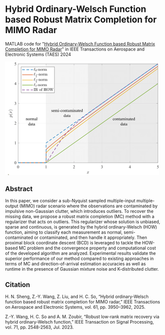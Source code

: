 # Hybrid Ordinary-Welsch Function based Robust Matrix Completion for MIMO Radar
MATLAB code for "[Hybrid Ordinary-Welsch Function based Robust Matrix Completion for MIMO Radar](https://ieeexplore.ieee.org/document/10748370)" in IEEE Transactions on Aerospace and Electronic Systems (TAES) 2024

<img src="https://github.com/ShuDun23/robust-MIMO-MC/blob/main/Drawing1.png" width="500px">

## Abstract
In this paper, we consider a sub-Nyquist sampled multiple-input multiple-output (MIMO) radar scenario where the observations are contaminated by impulsive non-Gaussian clutter, which introduces outliers. To recover the missing data, we propose a robust matrix completion (MC) method with a regularizer that acts on outliers. This regularizer whose solution is unbiased, sparse and continuous, is generated by the hybrid ordinary-Welsch (HOW) function, aiming to classify each measurement as normal, semi-contaminated or contaminated, and then handle it appropriately. Then proximal block coordinate descent (BCD) is leveraged to tackle the HOW-based MC problem and the convergence property and computational cost of the developed algorithm are analyzed. Experimental results validate the superior performance of our method compared to existing approaches in terms of MC and direction-of-arrival estimation accuracies as well as runtime in the presence of Gaussian mixture noise and K-distributed clutter.

## Citation
H. N. Sheng, Z.-Y. Wang, Z. Liu, and H. C. So, “Hybrid ordinary-Welsch function based robust matrix completion for MIMO radar,” IEEE Transactions on Aerospace and Electronic Systems, vol. 61, pp. 3950–3962, 2025.

Z.-Y. Wang, H. C. So and A. M. Zoubir, “Robust low-rank matrix recovery via hybrid ordinary-Welsch function,” IEEE Transaction on Signal Processing, vol. 71, pp. 2548-2563, Jul. 2023.

